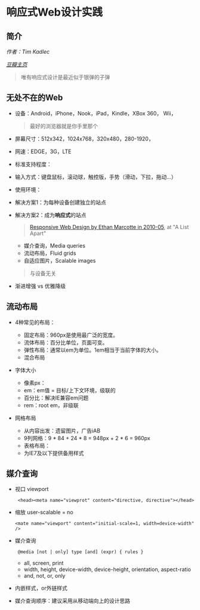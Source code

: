 # 响应式Web设计实践

## 简介

*作者：Tim Kadlec*

*[豆瓣主页](http://book.douban.com/subject/21263576/)*



> 唯有响应式设计是最近似于银弹的子弹

## 无处不在的Web

- 设备：Android，iPhone，Nook，iPad，Kindle，XBox 360， Wii，

	> 最好的浏览器就是你手里那个
	
- 屏幕尺寸：512x342，1024x768，320x480，280-1920，
- 网速：EDGE，3G，LTE
- 标准支持程度：
- 输入方式：键盘鼠标，滚动球，触控版，手势（滑动，下拉，拖动...）
- 使用环境：
- 解决方案1：为每种设备创建独立的站点
- 解决方案2：成为**响应式**的站点

	> [Responsive Web Design by Ethan Marcotte in 2010-05](http://alistapart.com/d/responsive-web-design/ex/ex-site-FINAL.html), at "A List Apart"
	
	- 媒介查询，Media queries
	- 流动布局，Fluid grids
	- 自适应图片，Scalable images
	
	> 与设备无关
	
- 渐进增强 vs 优雅降级

## 流动布局

- 4种常见的布局：
	- 固定布局：960px是使用最广泛的宽度。
	- 流体布局：百分比单位，页面可变。
	- 弹性布局：通常以em为单位。1em相当于当前字体的大小。
	- 混合布局
	
- 字体大小
	- 像素px：
	- em：em值 = 目标/上下文环境，级联的
	- 百分比：解决IE兼容em问题
	- rem：root em，非级联
	
- 网格布局
	- 从内容出发：遗留图片，广告iAB
	- 9列网格：9 * 84 + 24 * 8 = 948px + 2 * 6 = 960px
	- 表格布局：
	- 为IE7及以下提供备用样式 
	
## 媒介查询

- 视口 viewport

	` <head><meta name="viewprot" content="directive, directive"></head>`
	
- 缩放 user-scalable = no

	` <mate name="viewport" content="initial-scale=1, width=device-width" /> `
	
- 媒介查询

	` @media [not | only] type [and] (expr) { rules }`
	
	- all, screen, print
	- width, height, device-width, device-height, orientation, aspect-ratio
	- and, not, or, only
	
- 内嵌样式，or外链样式
- 媒介查询顺序：建议采用从移动端向上的设计思路

	

	
